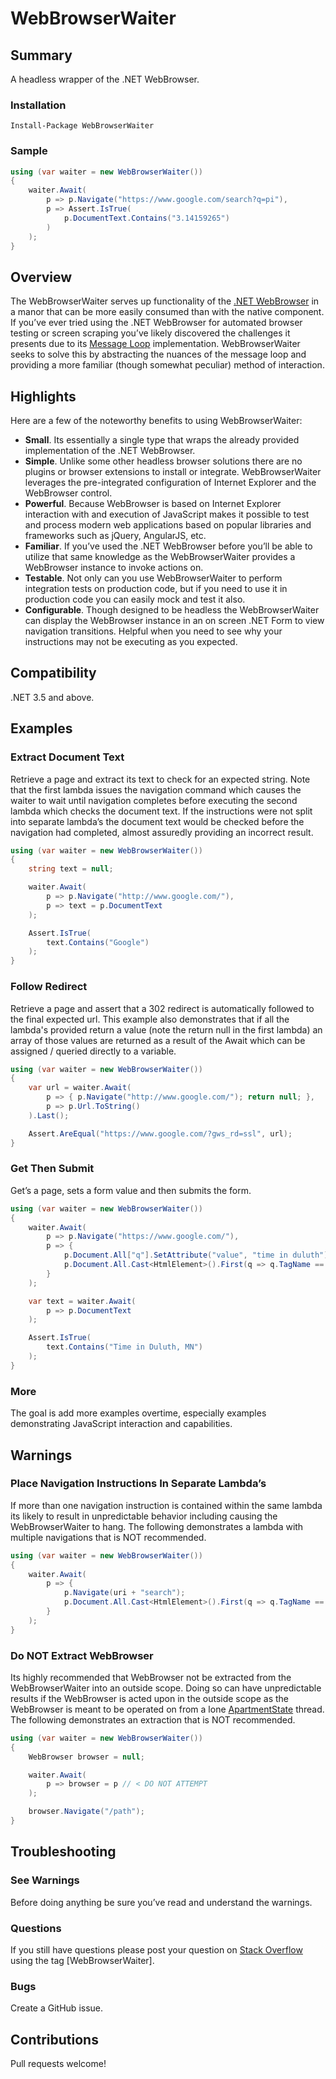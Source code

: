 WebBrowserWaiter
================

Summary
-------
A headless wrapper of the .NET WebBrowser.

### Installation
```
Install-Package WebBrowserWaiter
```

### Sample
```csharp
using (var waiter = new WebBrowserWaiter())
{
    waiter.Await(
        p => p.Navigate("https://www.google.com/search?q=pi"),
        p => Assert.IsTrue(
            p.DocumentText.Contains("3.14159265")
        )
    );
}
```

Overview
--------
The WebBrowserWaiter serves up functionality of the [.NET WebBrowser](http://msdn.microsoft.com/en-us/library/system.windows.forms.webbrowser(v=vs.110).aspx) in a manor that can be more easily consumed than with the native component. If you’ve ever tried using the .NET WebBrowser for automated browser testing or screen scraping you’ve likely discovered the challenges it presents due to its [Message Loop](http://en.wikipedia.org/wiki/Message_loop_in_Microsoft_Windows) implementation. WebBrowserWaiter seeks to solve this by abstracting the nuances of the message loop and providing a more familiar (though somewhat peculiar) method of interaction.

Highlights
----------
Here are a few of the noteworthy benefits to using WebBrowserWaiter:
* **Small**. Its essentially a single type that wraps the already provided implementation of the .NET WebBrowser.
* **Simple**. Unlike some other headless browser solutions there are no plugins or browser extensions to install or integrate. WebBrowserWaiter leverages the pre-integrated configuration of Internet Explorer and the WebBrowser control.
* **Powerful**. Because WebBrowser is based on Internet Explorer interaction with and execution of JavaScript makes it possible to test and process modern web applications based on popular libraries and frameworks such as jQuery, AngularJS, etc.
* **Familiar**. If you’ve used the .NET WebBrowser before you’ll be able to utilize that same knowledge as the WebBrowserWaiter provides a WebBrowser instance to invoke actions on.
* **Testable**. Not only can you use WebBrowserWaiter to perform integration tests on production code, but if you need to use it in production code you can easily mock and test it also.
* **Configurable**. Though designed to be headless the WebBrowserWaiter can display the WebBrowser instance in an on screen .NET Form to view navigation transitions. Helpful when you need to see why your instructions may not be executing as you expected.

Compatibility
-------------
.NET 3.5 and above.

Examples
--------

### Extract Document Text
Retrieve a page and extract its text to check for an expected string. Note that the first lambda issues the navigation command which causes the waiter to wait until navigation completes before executing the second lambda which checks the document text. If the instructions were not split into separate lambda’s the document text would be checked before the navigation had completed, almost assuredly providing an incorrect result.

```csharp
using (var waiter = new WebBrowserWaiter())
{
    string text = null;

    waiter.Await(
        p => p.Navigate("http://www.google.com/"),
        p => text = p.DocumentText
    );

    Assert.IsTrue(
        text.Contains("Google")
    );
}
```

### Follow Redirect
Retrieve a page and assert that a 302 redirect is automatically followed to the final expected url. This example also demonstrates that if all the lambda's provided return a value (note the return null in the first lambda) an array of those values are returned as a result of the Await which can be assigned / queried directly to a variable.

```csharp
using (var waiter = new WebBrowserWaiter())
{
    var url = waiter.Await(
        p => { p.Navigate("http://www.google.com/"); return null; },
        p => p.Url.ToString()
    ).Last();

    Assert.AreEqual("https://www.google.com/?gws_rd=ssl", url);
}
```

### Get Then Submit
Get’s a page, sets a form value and then submits the form.

```csharp
using (var waiter = new WebBrowserWaiter())
{
    waiter.Await(
        p => p.Navigate("https://www.google.com/"),
        p => {
            p.Document.All["q"].SetAttribute("value", "time in duluth");
            p.Document.All.Cast<HtmlElement>().First(q => q.TagName == "FORM").InvokeMember("Submit");
        }
    );

    var text = waiter.Await(
        p => p.DocumentText
    );

    Assert.IsTrue(
        text.Contains("Time in Duluth, MN")
    );
}
```

### More
The goal is add more examples overtime, especially examples demonstrating JavaScript interaction and capabilities.

Warnings
--------
### Place Navigation Instructions In Separate Lambda’s
If more than one navigation instruction is contained within the same lambda its likely to result in unpredictable behavior including causing the WebBrowserWaiter to hang. The following demonstrates a lambda with multiple navigations that is NOT recommended.

```csharp
using (var waiter = new WebBrowserWaiter())
{
    waiter.Await(
        p => {
            p.Navigate(uri + "search");
            p.Document.All.Cast<HtmlElement>().First(q => q.TagName == "FORM").InvokeMember("Submit");
        }
    );
}
```

### Do NOT Extract WebBrowser
Its highly recommended that WebBrowser not be extracted from the WebBrowserWaiter into an outside scope. Doing so can have unpredictable results if the WebBrowser is acted upon in the outside scope as the WebBrowser is meant to be operated on from a lone [ApartmentState](http://msdn.microsoft.com/en-us/library/system.threading.thread.apartmentstate(v=vs.110).aspx) thread. The following demonstrates an extraction that is NOT recommended.

```csharp
using (var waiter = new WebBrowserWaiter())
{
    WebBrowser browser = null;

    waiter.Await(
        p => browser = p // < DO NOT ATTEMPT
    );

    browser.Navigate("/path");
}
```

Troubleshooting
---------------

### See Warnings
Before doing anything be sure you’ve read and understand the warnings.

### Questions
If you still have questions please post your question on [Stack Overflow](http://stackoverflow.com/) using the tag [WebBrowserWaiter].

### Bugs
Create a GitHub issue.

Contributions
-------------
Pull requests welcome!
